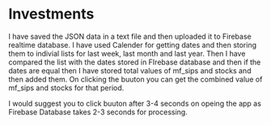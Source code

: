 # Investments

I have saved the JSON data in a text file and then uploaded it to Firebase realtime database. I have used Calender for getting dates and then storing them to 
indivial lists for last week, last month and last year. Then I have compared the list with the dates stored in FIrebase database and then if the dates are equal then I have 
stored total values of mf_sips and stocks and then added them. On clicking the buuton you can get the combined value of mf_sips and stocks for that period.

I would suggest you to click buuton after 3-4 seconds on opeing the app as Firebase Database takes 2-3 seconds for processing. 
